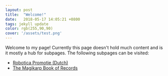 ```yaml
---
layout: post
title:  "Welcome!"
date:   2018-05-17 14:05:21 +0800
tags: jekyll update
color: rgb(255,90,90)
cover: '/assets/test.png'
---
```

Welcome to my page!
Currently this page doesn't hold much content and is it mostly a hub for subpages.
The following subpages can be visited:

- [Robotica Promotie (Dutch)](https://janshoekstra.github.io/RoboticaPromotie/)
- [The Magikarp Book of Records](https://janshoekstra.github.io/The-Magikarp-Book-of-Records/)
